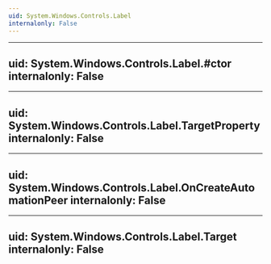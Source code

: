 ```yaml
---
uid: System.Windows.Controls.Label
internalonly: False
---
```


---
uid: System.Windows.Controls.Label.#ctor
internalonly: False
---

---
uid: System.Windows.Controls.Label.TargetProperty
internalonly: False
---

---
uid: System.Windows.Controls.Label.OnCreateAutomationPeer
internalonly: False
---

---
uid: System.Windows.Controls.Label.Target
internalonly: False
---
